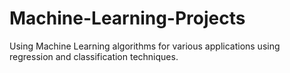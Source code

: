# Machine-Learning-Projects
Using Machine Learning algorithms for various applications using regression and classification techniques.
